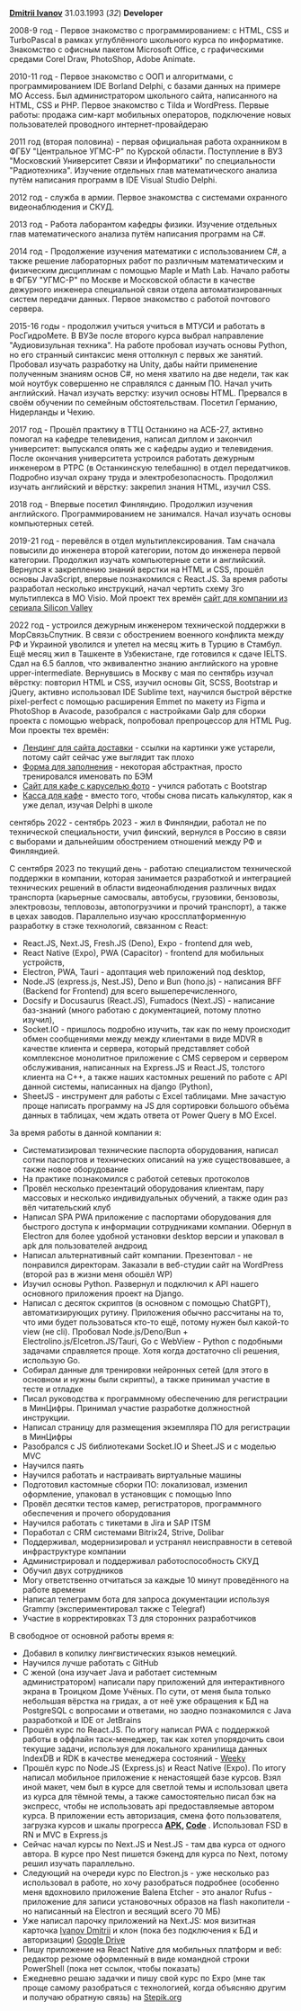 [**Dmitrii Ivanov**](https://ivanovdk-bc.netlify.app/) 31.03.1993 (*32*)
**Developer**

2008-9 год - Первое знакомство с программированием: с HTML, CSS и TurboPascal в рамках углублённого школьного курса по информатике. Знакомство с офисным пакетом Microsoft Office, с графическими средами Corel Draw, PhotoShop, Adobe Animate.

2010-11 год - Первое знакомство с ООП и алгоритмами, с программированием IDE Borland Delphi, с базами данных на примере MO Access. 
Был администратором школьного сайта, написанного на HTML, CSS и PHP. Первое знакомство с Tilda и WordPress. 
Первые работы: продажа сим-карт мобильных операторов, подключение новых пользователей проводного интернет-провайдераю 

2011 год (вторая половина) - первая официальная работа охранником в ФГБУ "Центральное УГМС-Р" по Курской области. 
Поступление в ВУЗ "Московский Университет Связи и Информатики" по специальности "Радиотехника". Изучение отдельных глав математического анализа путём написания программ в IDE Visual Studio Delphi.

2012 год - служба в армии. Первое знакомства с системами охранного видеонаблюдения и СКУД.

2013 год - Работа лаборантом кафедры физики. Изучение отдельных глав математического анализа путём написания программ на С#.

2014 год - Продолжение изучения математики с использованием С#, а также решение лабораторных работ по различным математическим и физическим дисциплинам с помощью Maple и Math Lab.
Начало работы в ФГБУ "УГМС-Р" по Москве и Московской области в качестве дежурного инженера специальной связи отдела автоматизированных систем передачи данных. Первое знакомство с работой почтового сервера.

2015-16 годы - продолжил учиться учиться в МТУСИ и работать в РосГидроМете. В ВУЗе после второго курса выбрал направление "Аудиовизульная техника". На работе пробовал изучать основы Python, но его странный синтаксис меня оттолкнул с первых же занятий. Пробовал изучать разработку на Unity, дабы найти применение полученным знаниям основ C#, но меня хватило на две недели, так как мой ноутбук совершенно не справлялся с данным ПО. Начал учить английский. Начал изучать верстку: изучил основы HTML. Прервался в своём обучении по семейным обстоятельствам. Посетил Германию, Нидерланды и Чехию.

2017 год - Прошёл практику в ТТЦ Останкино на АСБ-27, активно помогал на кафедре телевидения, написал диплом и закончил университет: выпускался опять же с кафедры аудио и телевидения. 
После окончания университета устроился работать дежурным инженером в РТРС (в Останкинскую телебашню) в отдел передатчиков. Подробно изучал охрану труда и электробезопасность.
Продолжил изучать английский и вёрстку: закрепил знания HTML, изучил CSS.

2018 год - Впервые посетил Финляндию. Продолжил изучения английского. Программированием не занимался. Начал изучать основы компьютерных сетей.

2019-21 год - перевёлся в отдел мультиплексирования. Там сначала повысили до инженера второй категории, потом до инженера первой категории. Продолжил изучать компьютерные сети и английский. Вернулся к закреплению знаний верстки на HTML и CSS, прошёл основы JavaScript, впервые познакомился с React.JS. 
За время работы разработал несколько инструкций, начал чертить схему 3го мультиплекса в MO Visio.
Мой проект тех времён [сайт для компании из сериала Silicon Valley](https://nostalgic-hypatia-379395.netlify.app/)

2022 год - устроился дежурным инженером технической поддержки в МорСвязьСпутник. В связи с обострением военного конфликта между РФ и Украиной уволился и улетел на месяц жить в Турцию в Стамбул. Ещё месяц жил в Ташкенте в Узбекистане, где готовился к сдаче IELTS. Сдал на 6.5 баллов, что эквивалентно знанию английского на уровне upper-intermediate. 
Вернувшись в Москву с мая по сентябрь изучал вёрстку: повторил HTML и CSS, изучил основы Git, SCSS, Bootstrap и jQuery, активно использовал IDE Sublime text, научился быстрой вёрстке pixel-perfect с помощью расширения Emmet по макету из Figma и PhotoShop в Avacode, разобрался с настройками Galp для сборки проекта с помощью webpack, попробовал препроцессор для HTML Pug. 
Мои проекты тех времён:
- [Лендинг для сайта доставки](https://vocal-jelly-d27875.netlify.app/) - ссылки на картинки уже устарели, потому сайт сейчас уже выглядит так плохо
- [Форма для заполнения](https://helpful-praline-b8019b.netlify.app/) - некоторая абстрактная, просто тренировался именовать по БЭМ
- [Сайт для кафе с каруселью фото](https://frabjous-scone-f622eb.netlify.app/) - учился работать с Bootstrap
- [Касса для кафе](https://gilded-cucurucho-c8a231.netlify.app/) - вместо того, чтобы снова писать калькулятор, как я уже делал, изучая Delphi в школе

сентябрь 2022 - сентябрь 2023 - жил в Финляндии, работал не по технической специальности, учил финский, вернулся в Россию в связи с выборами и дальнейшим обострением отношений между РФ и Финляндией.

С сентября 2023 по текущий день - работаю специалистом технической поддержки в компании, которая занимается разработкой и интеграцией технических решений в области видеонаблюдения различных видах транспорта (карьерные самосвалы, автобусы, грузовики, бензовозы, электровозы, тепловозы, автопогрузчики и прочий транспорт), а также в цехах заводов. 
Параллельно изучаю кроссплатформенную разработку в стэке технологий, связанном с React:
- React.JS, Next.JS, Fresh.JS (Deno), Expo - frontend для web,
- React Native (Expo), PWA (Capacitor) - frontend для мобильных устройств,
- Electron, PWA, Tauri - адоптация web приложений под desktop,
- Node.JS (express.js, Nest.JS), Deno и Bun (hono.js) - написания BFF (Backend for Frontend) для всего вышеперечисленного,
- Docsify и Docusaurus (React.JS), Fumadocs (Next.JS) - написание баз-знаний (много работаю с документацией, потому плотно изучил),
- Socket.IO - пришлось подробно изучить, так как по нему происходит обмен сообщениями между между клиентами в виде MDVR в качестве клиента и сервера, который представляет собой комплексное монолитное приложение с CMS сервером и сервером обслуживания, написанных на Express.JS и React.JS, толстого клиента на C++, а также наших кастомных решений по работе с API данной системы, написанных на django (Python),
- SheetJS - инструмент для работы с Excel таблицами. Мне зачастую проще написать программу на JS для сортировки большого объёма данных в таблицах, чем ждать ответа от Power Query в MO Excel.

За время работы в данной компании я:
- Систематизировал технические паспорта оборудования, написал сотни паспортов и технических описаний на уже существовавшее, а также новое оборудование
- На практике познакомился с работой сетевых протоколов
- Провёл несколько презентаций оборудования клиентам, пару массовых и несколько индивидуальных обучений, а также один раз вёл читательский клуб
- Написал SPA PWA приложение с паспортами оборудования для быстрого доступа к информации сотрудниками компании. Обернул в Electron для более удобной установки desktop версии и упаковал в apk для пользователей андроид
- Написал альтернативный сайт компании. Презентовал - не понравился директорам. Заказали в веб-студии сайт на WordPress (второй раз в жизни меня обошёл WP)
- Изучил основы Python. Развернул и подключил к API нашего основного приложения проект на Django. 
- Написал с десяток скриптов (в основном с помощью ChatGPT), автоматизирующих рутину. Приложения обычно рассчитаны на то, что ими будет пользоваться кто-то ещё, потому нужен был какой-то view (не сli). Пробовал Node.js/Deno/Bun + Electrolino.js/Elcetron.JS/Tauri, Go с WebView - Python с подобными задачами справляется проще. Хотя когда достаточно cli решения, использую Go. 
- Собирал данные для тренировки нейронных сетей (для этого в основном и нужны были скрипты), а также принимал участие в тесте и отладке 
- Писал руководства к программному обеспечению для регистрации в МинЦифры. Принимал участие разработке должностной инструкции. 
- Написал страницу для размещения экземпляра ПО для регистрации в МинЦифры
- Разобрался с JS библиотеками Socket.IO и Sheet.JS и с моделью MVC
- Научился паять
- Научился работать и настраивать виртуальные машины
- Подготовил кастомные сборки ПО: локализовал, изменил оформление, упаковал в установщик с помощью Inno
- Провёл десятки тестов камер, регистраторов, программного обеспечения и прочего оборудования
- Научился работать с тикетами в Jira и SAP ITSM
- Поработал с CRM системами Bitrix24, Strive, Dolibar
- Поддерживал, модернизировал и устранял неисправности в сетевой инфраструктуре компании
- Администрировал и поддерживал работоспособность СКУД
- Обучил двух сотрудников
- Могу ответственно отчитаться за каждые 10 минут проведённого на работе времени
- Написал телеграмм бота для запроса документации используя Grammy (экспериментировал также с Telegraf)
- Участие в корректировках ТЗ для сторонних разработчиков

В свободное от основной работы время я:
- Добавил в копилку лингвистических языков немецкий.
- Научился лучше работать с GitHub
- С женой (она изучает Java и работает системным администратором) написали пару приложений для интерактивного экрана в Троицком Доме Учёных. По сути, от меня была только небольшая вёрстка на гридах, а от неё уже обращения к БД на PostgreSQL c вопросами и ответами, но заодно познакомился с Java разработкой и IDE от JetBrains
- Прошёл курс по React.JS. По итогу написал PWA с поддержкой работы в оффлайн таск-менеджер, так как хотел упорядочить свои текущие задачи, используя для локального хранилища данных IndexDB и RDK в качестве менеджера состояний - [Weeky](https://weeky.netlify.app/)
- Прошёл курс по Node.JS (Express.js) и React Native (Expo). По итогу написал мобильное приложение к ненастоящей базе курсов. Взял иной макет, чем был в курсе для светлой темы и использовал цвета из курса для тёмной темы, а также самостоятельно писал бэк на экспресс, чтобы не использовать api предоставляемые автором курса. В приложении есть авторизация, смена фото пользователя, загрузка курсов и шкалы прогресса **[APK](https://drive.google.com/file/d/1qINTBb7q1WqKikYpudwz7-wWV5pYDfyw/view?usp=drivesdk), [Code](https://github.com/Dik131/course-app)** . Использовал FSD в RN и MVC в Express.js
- Сейчас начал курсы по Next.JS и Nest.JS - там два курса от одного автора. В курсе про Nest пишется бэкенд для курса по Next, потому решил изучать параллельно. 
- Следующий на очереди курс по Electron.js - уже несколько раз использовал в работе, но хочу разобраться подробнее (особенно меня вдохновило приложение Balena Etcher - это аналог Rufus - приложение для записи установочных образов на flash накопители - но написанный на Electron и весящий всего 70 МБ)
- Уже написал парочку приложений на Next.JS: моя визитная карточка [Ivanov Dmitrii](https://ivanovdk-bc.netlify.app/) и клон (пока без подключения к БД и авторизации) [Google Drive](https://theo-gdrive-clone-next-app.netlify.app/)
- Пишу приложение на React Native для мобильных платформ и веб: редактор резюме оформленный в виде командной строки PowerShell (пока нет ссылок, чтобы показать)
- Ежедневно решаю задачки и пишу свой курс по Expo (мне так проще самому разобраться с технологией, когда объясняю другим и получаю обратную связь) на [Stepik.org](https://stepik.org/users/37791605/profile)




